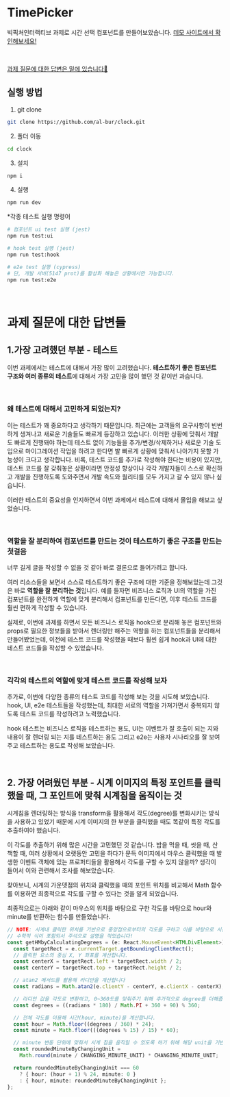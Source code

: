 # TimePicker

빅픽처인터랙티브 과제로 시간 선택 컴포넌트를 만들어보았습니다. [데모 사이트에서 확인해보세요!](https://timepicker.netlify.app/)

<br>

[과제 질문에 대한 답변은 밑에 있습니다🤗](https://github.com/al-bur/clock#%EA%B3%BC%EC%A0%9C-%EC%A7%88%EB%AC%B8%EC%97%90-%EB%8C%80%ED%95%9C-%EB%8B%B5%EB%B3%80%EB%93%A4)


## 실행 방법


1. git clone

```bash
git clone https://github.com/al-bur/clock.git
```

2. 폴더 이동

```bash
cd clock
```

3. 설치

```bash
npm i
```

4. 실행
```bash
npm run dev
```

*각종 테스트 실행 명령어
```bash
# 컴포넌트 ui test 실행 (jest)
npm run test:ui

# hook test 실행 (jest)
npm run test:hook

# e2e test 실행 (cypress)
# 단, 개발 서버(5147 prot)를 활성화 해놓은 상황에서만 가능합니다.
npm run test:e2e 

```

<br>

# 과제 질문에 대한 답변들

## 1.가장 고려했던 부분 - 테스트

이번 과제에서는 테스트에 대해서 가장 많이 고려했습니다. **테스트하기 좋은 컴포넌트 구조와 여러 종류의 테스트**에 대해서 가장 고민을 많이 했던 것 같이번 과습니다.

<br>

### **왜 테스트에 대해서 고민하게 되었는지?**

이는 테스트가 꽤 중요하다고 생각하기 때문입니다. 최근에는 고객들의 요구사항이 빈번하게 생겨나고 새로운 기술들도 빠르게 등장하고 있습니다. 이러한 상황에 맞춰서 개발도 빠르게 진행돼야 하는데 테스트 없이 기능들을 추가/변경/삭제하거나 새로운 기술 도입으로 마이그레이션 작업을 하려고 한다면 발 빠르게 상황에 맞춰서 나아가지 못할 가능성이 크다고 생각합니다. 비록, 테스트 코드를 추가로 작성해야 한다는 비용이 있지만, 테스트 코드를 잘 갖춰놓은 상황이라면 안정성 향상이나 각각 개발자들이 스스로 확신하고 개발을 진행하도록 도와주면서 개발 속도와 퀄리티를 모두 가지고 갈 수 있지 않나 싶습니다.

이러한 테스트의 중요성을 인지하면서 이번 과제에서 테스트에 대해서 몰입을 해보고 싶었습니다.

<br>

### **역할을 잘 분리하여 컴포넌트를 만드는 것이 테스트하기 좋은 구조를 만드는 첫걸음**

너무 길게 글을 작성할 수 없을 것 같아 바로 결론으로 들어가려고 합니다.

여러 리소스들을 보면서 스스로 테스트하기 좋은 구조에 대한 기준을 정해보았는데 그것은 바로 **역할을 잘 분리하는 것**입니다. 예를 들자면 비즈니스 로직과 UI의 역할을 가진 컴포넌트를 완전하게 역할에 맞게 분리해서 컴포넌트를 만든다면, 이후 테스트 코드를 훨씬 편하게 작성할 수 있습니다.

실제로, 이번에 과제를 하면서 모든 비즈니스 로직을 hook으로 분리해 놓은 컴포넌트와 props로 필요한 정보들을 받아서 렌더링만 해주는 역할을 하는 컴포넌트들을 분리해서 만들어봤었는데, 이전에 테스트 코드를 작성했을 때보다 훨씬 쉽게 hook과 UI에 대한 테스트 코드들을 작성할 수 있었습니다.

<br>

### **각각의 테스트의 역할에 맞게 테스트 코드를 작성해 보자**

추가로, 이번에 다양한 종류의 테스트 코드를 작성해 보는 것을 시도해 보았습니다. hook, UI, e2e 테스트들을 작성했는데, 최대한 서로의 역할을 가져가면서 중복되지 않도록 테스트 코드를 작성하려고 노력했습니다.

hook 테스트는 비즈니스 로직을 테스트하는 용도, UI는 이벤트가 잘 호출이 되는 지와 내용이 잘 렌더링 되는 지를 테스트하는 용도 그리고 e2e는 사용자 시나리오를 잘 보여주고 테스트하는 용도로 작성해 보았습니다.


<br>

## 2. 가장 어려웠던 부분 - 시계 이미지의 특정 포인트를 클릭했을 때, 그 포인트에 맞춰 시계침을 움직이는 것
시계침을 렌더링하는 방식을 transform을 활용해서 각도(degree)를 변화시키는 방식을 사용하고 있었기 때문에 시계 이미지의 한 부분을 클릭했을 때도 똑같이 특정 각도를 추출하여야 했습니다.

이 각도를 추출하기 위해 많은 시간을 고민했던 것 같습니다. 밥을 먹을 때, 씻을 때, 산책할 때, 여러 상황에서 오랫동안 고민을 하다가 문득 이미지에서 마우스 클릭했을 때 발생한 이벤트 객체에 있는 프로퍼티들을 활용해서 각도를 구할 수 있지 않을까? 생각이 들어서 이와 관련해서 조사를 해보았습니다.

찾아보니, 시계의 가운뎃점의 위치와 클릭했을 때의 포인트 위치를 비교해서 Math 함수를 이용하면 최종적으로 각도를 구할 수 있다는 것을 알게 되었습니다.

최종적으로는 아래와 같이 마우스의 위치를 바탕으로 구한 각도를 바탕으로 hour와 minute를 반환하는 함수를 만들었습니다.

```Typescript
// NOTE: 시계내 클릭한 위치를 기반으로 중앙점으로부터의 각도를 구하고 이를 바탕으로 시간(hour, minute)을 구하는 함수
// 수학적 식이 포함되서 주석으로 설명을 적었습니다!
const getHMbyCalculatingDegrees = (e: React.MouseEvent<HTMLDivElement>) => {
  const targetRect = e.currentTarget.getBoundingClientRect();
  // 클릭한 요소의 중심 X, Y 좌표를 계산합니다.
  const centerX = targetRect.left + targetRect.width / 2;
  const centerY = targetRect.top + targetRect.height / 2;

  // atan2 메서드를 활용해 라디안을 계산합니다
  const radians = Math.atan2(e.clientY - centerY, e.clientX - centerX); // 마우스 좌표와 요소 중심 좌표의 차이를 이용해 각도를 라디안으로 계산합니다.

  // 라디안 값을 각도로 변환하고, 0~360도를 맞춰주기 위해 추가적으로 degree를 더해줍니다.
  const degrees = ((radians * 180) / Math.PI + 360 + 90) % 360;

  // 전체 각도를 이용해 시간(hour, minute)을 계산합니다.
  const hour = Math.floor((degrees / 360) * 24);
  const minute = Math.floor(((degrees % 15) / 15) * 60);

  // minute 변동 단위에 맞춰서 시계 침을 움직일 수 있도록 하기 위해 해당 unit을 기반으로 반올림 해줍니다.
  const roundedMinuteByChangingUnit =
    Math.round(minute / CHANGING_MINUTE_UNIT) * CHANGING_MINUTE_UNIT;

  return roundedMinuteByChangingUnit === 60
    ? { hour: (hour + 1) % 24, minute: 0 }
    : { hour, minute: roundedMinuteByChangingUnit };
};
```
